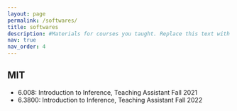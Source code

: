 ```yaml
---
layout: page
permalink: /softwares/
title: softwares
description: #Materials for courses you taught. Replace this text with your description.
nav: true
nav_order: 4
---
```


## MIT

- 6.008: Introduction to Inference, Teaching Assistant Fall 2021
- 6.3800: Introduction to Inference, Teaching Assistant Fall 2022

<!--
For now, this page is assumed to be a static description of your courses. You can convert it to a collection similar to `_projects/` so that you can have a dedicated page for each course.

Organize your courses by years, topics, or universities, however you like!
-->
